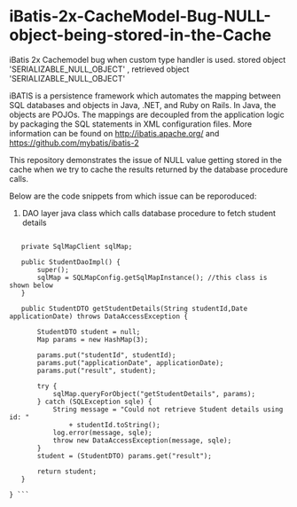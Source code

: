 # iBatis-2x-CacheModel-Bug-NULL-object-being-stored-in-the-Cache
iBatis 2x Cachemodel bug when custom type handler is used. stored object 'SERIALIZABLE_NULL_OBJECT' , retrieved object 'SERIALIZABLE_NULL_OBJECT'

iBATIS is a persistence framework which automates the mapping between SQL databases and objects in Java, .NET, and Ruby on Rails. In Java, the objects are POJOs. The mappings are decoupled from the application logic by packaging the SQL statements in XML configuration files. More information can be found on http://ibatis.apache.org/ and https://github.com/mybatis/ibatis-2 

This repository demonstrates the issue of NULL value getting stored in the cache when we try to cache the results returned by the database procedure calls.

Below are the code snippets from which issue can be reporoduced:

1. DAO layer java class which calls database procedure to fetch student details
 ``` public class StudentDaoImpl {

	private SqlMapClient sqlMap;
	
	public StudentDaoImpl() {
		super();
		sqlMap = SQLMapConfig.getSqlMapInstance(); //this class is shown below
	}
	
	public StudentDTO getStudentDetails(String studentId,Date applicationDate) throws DataAccessException {

		StudentDTO student = null;
		Map params = new HashMap(3);
		
		params.put("studentId", studentId);
		params.put("applicationDate", applicationDate);
		params.put("result", student);

		try {
			sqlMap.queryForObject("getStudentDetails", params);
		} catch (SQLException sqle) {
			String message = "Could not retrieve Student details using id: "
				+ studentId.toString();
			log.error(message, sqle);
			throw new DataAccessException(message, sqle);
		}
		student = (StudentDTO) params.get("result");

		return student;
	}
	
} ```
